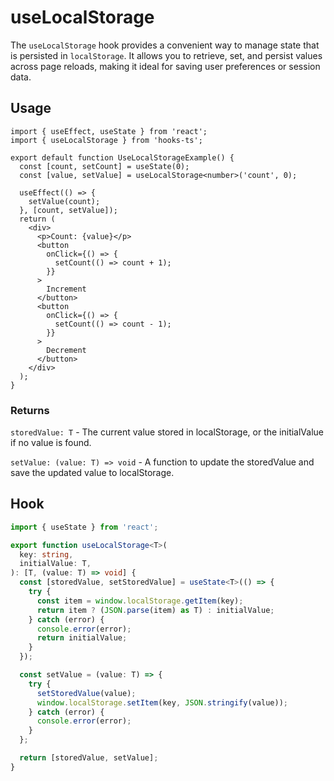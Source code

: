# useLocalStorage

The `useLocalStorage` hook provides a convenient way to manage state that is persisted in `localStorage`. It allows you to retrieve, set, and persist values across page reloads, making it ideal for saving user preferences or session data.

## Usage

```tsx
import { useEffect, useState } from 'react';
import { useLocalStorage } from 'hooks-ts';

export default function UseLocalStorageExample() {
  const [count, setCount] = useState(0);
  const [value, setValue] = useLocalStorage<number>('count', 0);

  useEffect(() => {
    setValue(count);
  }, [count, setValue]);
  return (
    <div>
      <p>Count: {value}</p>
      <button
        onClick={() => {
          setCount(() => count + 1);
        }}
      >
        Increment
      </button>
      <button
        onClick={() => {
          setCount(() => count - 1);
        }}
      >
        Decrement
      </button>
    </div>
  );
}
```

### Returns

`storedValue: T` - The current value stored in localStorage, or the initialValue if no value is found.

`setValue: (value: T) => void` - A function to update the storedValue and save the updated value to localStorage.

## Hook

```ts
import { useState } from 'react';

export function useLocalStorage<T>(
  key: string,
  initialValue: T,
): [T, (value: T) => void] {
  const [storedValue, setStoredValue] = useState<T>(() => {
    try {
      const item = window.localStorage.getItem(key);
      return item ? (JSON.parse(item) as T) : initialValue;
    } catch (error) {
      console.error(error);
      return initialValue;
    }
  });

  const setValue = (value: T) => {
    try {
      setStoredValue(value);
      window.localStorage.setItem(key, JSON.stringify(value));
    } catch (error) {
      console.error(error);
    }
  };

  return [storedValue, setValue];
}
```
